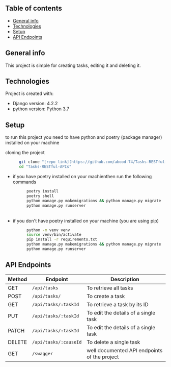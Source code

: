 ## Table of contents
* [General info](#general-info)
* [Technologies](#technologies)
* [Setup](#setup)
* [API Endpoints](#api-endpoints)
## General info
This project is simple for creating tasks, editing it and deleting it.
## Technologies
Project is created with:
* Django version: 4.2.2
* python version: Python 3.7
## Setup

to run this project you need to have python and poetry (package manager) installed on your machine

  cloning the project 
  ```bash
        git clone "[repo link](https://github.com/abood-74/Tasks-RESTful-APIs/)"
        cd "Tasks-RESTful-APIs"
  ```

- if you have poetry installed on your machienthen run the following commands
  ```bash
        poetry install 
        poetry shell
        python manage.py makemigrations && python manage.py migrate
        python manage.py runserver
  ```
    </br>
- if you don't have poetry installed on your machine (you are using pip)
  ```bash 
        python -m venv venv
        source venv/bin/activate
        pip install -r requirements.txt
        python manage.py makemigrations && python manage.py migrate
        python manage.py runserver
## API Endpoints

| Method          | Endpoint | Description                                |
|-------------------------|--------|--------------------------------------|
| GET | `/api/tasks` | To retrieve all tasks |
| POST | `/api/tasks/` | To create a task |
| GET | `/api/tasks/:taskId` | To retrieve a task by its ID |
| PUT | `/api/tasks/:taskId` | To edit the details of a single task  |
| PATCH | `/api/tasks/:taskId` | To edit the details of a single task  |
| DELETE | `/api/tasks/:causeId` | To delete a single task |
| GET | `/swagger` | well documented API endpoints of the project |





